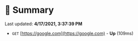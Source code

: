 # 📖 Summary
Last updated: **4/17/2021, 3:37:39 PM**

- `GET` [https://google.com](https://google.com) - **Up** (109ms)
